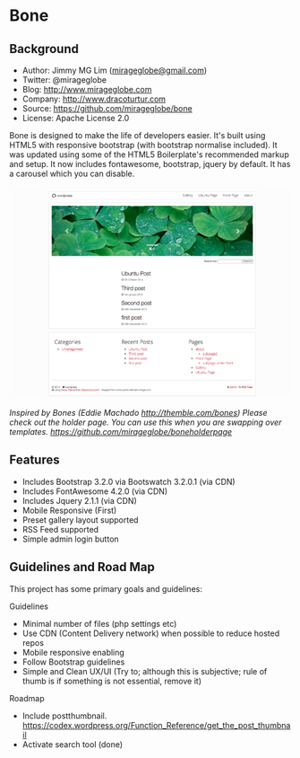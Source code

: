 Bone
================================================

Background
------------------------------------------------
- Author: Jimmy MG Lim (mirageglobe@gmail.com)
- Twitter: @mirageglobe
- Blog: http://www.mirageglobe.com
- Company: http://www.dracoturtur.com
- Source: https://github.com/mirageglobe/bone
- License: Apache License 2.0

Bone is designed to make the life of developers easier. It's built using HTML5 with responsive bootstrap (with bootstrap normalise included). It was updated using some of the HTML5 Boilerplate's recommended markup and setup. It now includes fontawesome, bootstrap, jquery by default. It has a carousel which you can disable.

![Bone Screenshot](https://raw.githubusercontent.com/mirageglobe/bone/master/screenshot.png)

*Inspired by Bones (Eddie Machado http://themble.com/bones)*
*Please check out the holder page. You can use this when you are swapping over templates. https://github.com/mirageglobe/boneholderpage*

Features
------------------------------------------------
- Includes Bootstrap 3.2.0 via Bootswatch 3.2.0.1 (via CDN)
- Includes FontAwesome 4.2.0 (via CDN)
- Includes Jquery 2.1.1 (via CDN)
- Mobile Responsive (First)
- Preset gallery layout supported
- RSS Feed supported
- Simple admin login button


Guidelines and Road Map
------------------------------------------------
This project has some primary goals and guidelines:

Guidelines

- Minimal number of files (php settings etc)
- Use CDN (Content Delivery network) when possible to reduce hosted repos
- Mobile responsive enabling
- Follow Bootstrap guidelines
- Simple and Clean UX/UI (Try to; although this is subjective; rule of thumb is if something is not essential, remove it)

Roadmap

- Include postthumbnail. https://codex.wordpress.org/Function_Reference/get_the_post_thumbnail
- Activate search tool (done)
